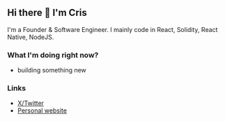 ## Hi there 👋 I'm Cris
I'm a Founder & Software Engineer. I mainly code in React, Solidity, React Native, NodeJS.


### What I'm doing right now?
- building something new


### Links
- [X/Twitter](https://twitter.com/crislenta)
- [Personal website](https://crislenta.com)
